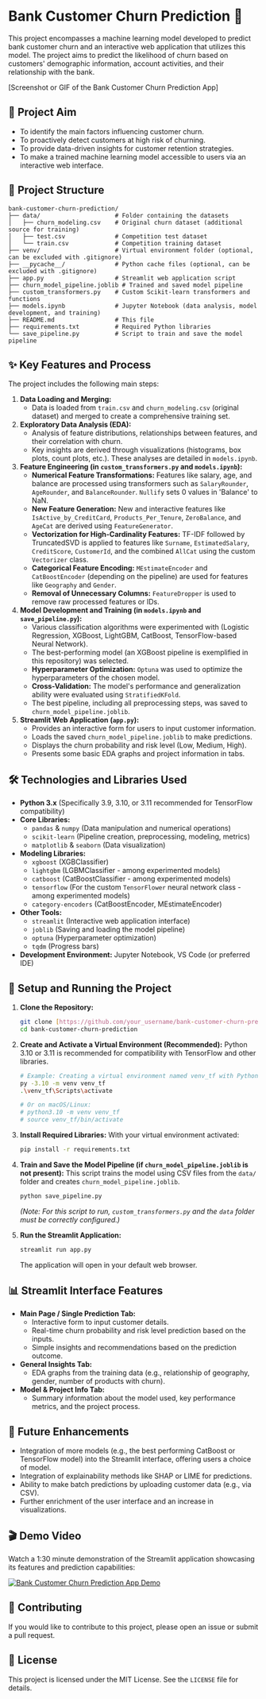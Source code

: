 # Bank Customer Churn Prediction 🏦

This project encompasses a machine learning model developed to predict bank customer churn and an interactive web application that utilizes this model. The project aims to predict the likelihood of churn based on customers' demographic information, account activities, and their relationship with the bank.

[Screenshot or GIF of the Bank Customer Churn Prediction App]

## 🎯 Project Aim

* To identify the main factors influencing customer churn.
* To proactively detect customers at high risk of churning.
* To provide data-driven insights for customer retention strategies.
* To make a trained machine learning model accessible to users via an interactive web interface.

## 📂 Project Structure

```text
bank-customer-churn-prediction/
├── data/                     # Folder containing the datasets
│   ├── churn_modeling.csv    # Original churn dataset (additional source for training)
│   ├── test.csv              # Competition test dataset
│   └── train.csv             # Competition training dataset
├── venv/                     # Virtual environment folder (optional, can be excluded with .gitignore)
├── __pycache__/              # Python cache files (optional, can be excluded with .gitignore)
├── app.py                    # Streamlit web application script
├── churn_model_pipeline.joblib # Trained and saved model pipeline
├── custom_transformers.py    # Custom Scikit-learn transformers and functions
├── models.ipynb              # Jupyter Notebook (data analysis, model development, and training)
├── README.md                 # This file
├── requirements.txt          # Required Python libraries
└── save_pipeline.py          # Script to train and save the model pipeline
```

## ✨ Key Features and Process

The project includes the following main steps:

1.  **Data Loading and Merging:**
    * Data is loaded from `train.csv` and `churn_modeling.csv` (original dataset) and merged to create a comprehensive training set.
2.  **Exploratory Data Analysis (EDA):**
    * Analysis of feature distributions, relationships between features, and their correlation with churn.
    * Key insights are derived through visualizations (histograms, box plots, count plots, etc.). These analyses are detailed in `models.ipynb`.
3.  **Feature Engineering (in `custom_transformers.py` and `models.ipynb`):**
    * **Numerical Feature Transformations:** Features like salary, age, and balance are processed using transformers such as `SalaryRounder`, `AgeRounder`, and `BalanceRounder`. `Nullify` sets 0 values in 'Balance' to NaN.
    * **New Feature Generation:** New and interactive features like `IsActive_by_CreditCard`, `Products_Per_Tenure`, `ZeroBalance`, and `AgeCat` are derived using `FeatureGenerator`.
    * **Vectorization for High-Cardinality Features:** TF-IDF followed by TruncatedSVD is applied to features like `Surname`, `EstimatedSalary`, `CreditScore`, `CustomerId`, and the combined `AllCat` using the custom `Vectorizer` class.
    * **Categorical Feature Encoding:** `MEstimateEncoder` and `CatBoostEncoder` (depending on the pipeline) are used for features like `Geography` and `Gender`.
    * **Removal of Unnecessary Columns:** `FeatureDropper` is used to remove raw processed features or IDs.
4.  **Model Development and Training (in `models.ipynb` and `save_pipeline.py`):**
    * Various classification algorithms were experimented with (Logistic Regression, XGBoost, LightGBM, CatBoost, TensorFlow-based Neural Network).
    * The best-performing model (an XGBoost pipeline is exemplified in this repository) was selected.
    * **Hyperparameter Optimization:** `Optuna` was used to optimize the hyperparameters of the chosen model.
    * **Cross-Validation:** The model's performance and generalization ability were evaluated using `StratifiedKFold`.
    * The best pipeline, including all preprocessing steps, was saved to `churn_model_pipeline.joblib`.
5.  **Streamlit Web Application (`app.py`):**
    * Provides an interactive form for users to input customer information.
    * Loads the saved `churn_model_pipeline.joblib` to make predictions.
    * Displays the churn probability and risk level (Low, Medium, High).
    * Presents some basic EDA graphs and project information in tabs.

## 🛠️ Technologies and Libraries Used

* **Python 3.x** (Specifically 3.9, 3.10, or 3.11 recommended for TensorFlow compatibility)
* **Core Libraries:**
    * `pandas` & `numpy` (Data manipulation and numerical operations)
    * `scikit-learn` (Pipeline creation, preprocessing, modeling, metrics)
    * `matplotlib` & `seaborn` (Data visualization)
* **Modeling Libraries:**
    * `xgboost` (XGBClassifier)
    * `lightgbm` (LGBMClassifier - among experimented models)
    * `catboost` (CatBoostClassifier - among experimented models)
    * `tensorflow` (For the custom `TensorFlower` neural network class - among experimented models)
    * `category-encoders` (CatBoostEncoder, MEstimateEncoder)
* **Other Tools:**
    * `streamlit` (Interactive web application interface)
    * `joblib` (Saving and loading the model pipeline)
    * `optuna` (Hyperparameter optimization)
    * `tqdm` (Progress bars)
* **Development Environment:** Jupyter Notebook, VS Code (or preferred IDE)

## 🚀 Setup and Running the Project

1.  **Clone the Repository:**
    ```bash
    git clone [https://github.com/your_username/bank-customer-churn-prediction.git](https://github.com/your_username/bank-customer-churn-prediction.git)
    cd bank-customer-churn-prediction
    ```

2.  **Create and Activate a Virtual Environment (Recommended):**
    Python 3.10 or 3.11 is recommended for compatibility with TensorFlow and other libraries.
    ```bash
    # Example: Creating a virtual environment named venv_tf with Python 3.10 (using py launcher on Windows)
    py -3.10 -m venv venv_tf
    .\venv_tf\Scripts\activate

    # Or on macOS/Linux:
    # python3.10 -m venv venv_tf
    # source venv_tf/bin/activate
    ```

3.  **Install Required Libraries:**
    With your virtual environment activated:
    ```bash
    pip install -r requirements.txt
    ```

4.  **Train and Save the Model Pipeline (if `churn_model_pipeline.joblib` is not present):**
    This script trains the model using CSV files from the `data/` folder and creates `churn_model_pipeline.joblib`.
    ```bash
    python save_pipeline.py
    ```
    *(Note: For this script to run, `custom_transformers.py` and the `data` folder must be correctly configured.)*

5.  **Run the Streamlit Application:**
    ```bash
    streamlit run app.py
    ```
    The application will open in your default web browser.

## 📊 Streamlit Interface Features

* **Main Page / Single Prediction Tab:**
    * Interactive form to input customer details.
    * Real-time churn probability and risk level prediction based on the inputs.
    * Simple insights and recommendations based on the prediction outcome.
* **General Insights Tab:**
    * EDA graphs from the training data (e.g., relationship of geography, gender, number of products with churn).
* **Model & Project Info Tab:**
    * Summary information about the model used, key performance metrics, and the project process.

## 🔮 Future Enhancements

* Integration of more models (e.g., the best performing CatBoost or TensorFlow model) into the Streamlit interface, offering users a choice of model.
* Integration of explainability methods like SHAP or LIME for predictions.
* Ability to make batch predictions by uploading customer data (e.g., via CSV).
* Further enrichment of the user interface and an increase in visualizations.

## 🎬 Demo Video

Watch a 1:30 minute demonstration of the Streamlit application showcasing its features and prediction capabilities:

[![Bank Customer Churn Prediction App Demo](https://www.youtube.com/watch?v=rMTl9fgsOFQ)](https://img.youtube.com/vi/rMTl9fgsOFQ/0.jpg)

## 🙏 Contributing

If you would like to contribute to this project, please open an issue or submit a pull request.

## 📄 License

This project is licensed under the MIT License. See the `LICENSE` file for details.
